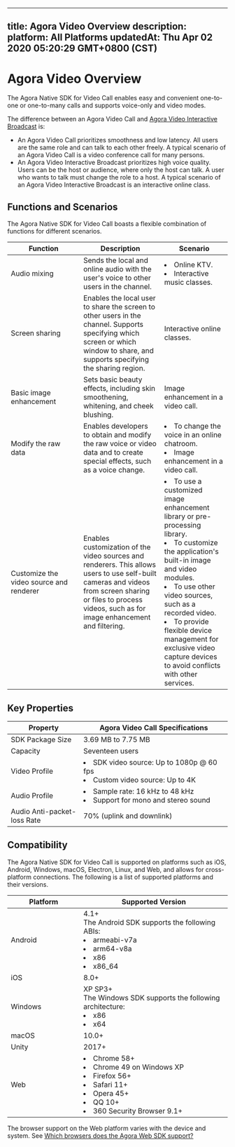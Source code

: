 
---
title: Agora Video Overview
description: 
platform: All Platforms
updatedAt: Thu Apr 02 2020 05:20:29 GMT+0800 (CST)
---
# Agora Video Overview
The Agora Native SDK for Video Call enables easy and convenient one-to-one or one-to-many calls and supports voice-only and video modes.

The difference between an Agora Video Call and [Agora Video Interactive Broadcast](https://docs.agora.io/en/Interactive%20Broadcast/product_live?platform=All%20Platforms) is: 
* An Agora Video Call prioritizes smoothness and low latency. All users are the same role and can talk to each other freely. A typical scenario of an Agora Video Call is a video conference call for many persons. 
* An Agora Video Interactive Broadcast prioritizes high voice quality. Users can be the host or audience, where only the host can talk. A user who wants to talk must change the role to a host. A typical scenario of an Agora Video Interactive Broadcast is an interactive online class.

## Functions and Scenarios

The Agora Native SDK for Video Call boasts a flexible combination of functions for different scenarios.

<style> table th:first-of-type {     width: 150px; } th:third-of-type {     width: 170px; }</style>

| Function                              | Description                                                  | Scenario                                                     |
| ----------------- | ------------------------------------------------------------ | --------------------------------------- |
| Audio mixing          | Sends the local and online audio with the user's voice to other users in the channel. | <li>Online KTV. <li>Interactive music classes. |
| Screen sharing             | Enables the local user to share the screen to other users in the channel. Supports specifying which screen or which window to share, and supports specifying the sharing region.            | Interactive online classes.     |
| Basic image enhancement     | Sets basic beauty effects, including skin smoothening, whitening, and cheek blushing. | Image enhancement in a video call.    |
| Modify the raw data   | Enables developers to obtain and modify the raw voice or video data and to create special effects, such as a voice change. | <li>To change the voice in an online chatroom. <li>Image enhancement in a video call.                  |
| Customize the video source and renderer | Enables customization of the video sources and renderers. This allows users to use self-built cameras and videos from screen sharing or files to process videos, such as for image enhancement and filtering. | <li>To use a customized image enhancement library or pre-processing library.<li>To customize the application's built-in image and video modules.<li>To use other video sources, such as a recorded video.<li>To provide flexible device management for exclusive video capture devices to avoid conflicts with other services. |

## Key Properties

| Property                                          | Agora Video Call Specifications                          |
| ------------ | ------------------------------------------------------------ |
| SDK Package Size                                  | 3.69 MB to 7.75 MB                                              |
| Capacity     | Seventeen users  |
| Video Profile                                     | <li>SDK video source: Up to 1080p @ 60 fps<li>Custom video source: Up to 4K |
| Audio Profile                                     | <li>Sample rate: 16 kHz to 48 kHz<li>Support for mono and stereo sound |
| Audio Anti-packet-loss Rate                       | 70% (uplink and downlink)                               |

## Compatibility

The Agora Native SDK for Video Call is supported on platforms such as iOS, Android, Windows, macOS, Electron, Linux, and Web, and allows for cross-platform connections. The following is a list of supported platforms and their versions.

| Platform             | Supported Version                                            |
| -------------------- | ------------------------------------------------------------ |
| Android              | 4.1+<br>The Android SDK supports the following ABIs:<li>armeabi-v7a<li>arm64-v8a<li>x86<li>x86_64 |
| iOS                  | 8.0+                                                         |
| Windows              | XP SP3+<br>The Windows SDK supports the following architecture:<li>x86<li>x64                                                      |
| macOS                | 10.0+                                                        |
| Unity                | 2017+                                                        |
| Web                  | <li>Chrome 58+<li>Chrome 49 on Windows XP<li>Firefox 56+<li>Safari 11+<li>Opera 45+<li>QQ 10+<li>360 Security Browser 9.1+ |

<div class="alert note">The browser support on the Web platform varies with the device and system. See <a href="https://docs.agora.io/cn/faq/browser_support">Which browsers does the Agora Web SDK support?</a></div>
